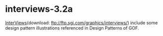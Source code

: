 # interviews-3.2a

[InterViews](http://sites.music.columbia.edu/doug/MiXViews/building.mxv.html)(download: ftp://ftp.sgi.com/graphics/interviews/) include some design pattern illustrations referenced in Design Patterns of GOF.


